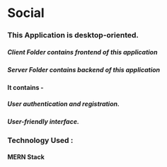 # Social


<h3>This Application is desktop-oriented.</h3>
<h5>Client Folder contains frontend of this application</h5>
<h5>Server Folder contains backend of this application</h5>

<h4>
  It contains - 
</h4>
<h5>
User authentication and registration.</h5>
<h5>User-friendly interface.</h5>

<h3>Technology Used :</h3>
<h4>MERN Stack</h4>
